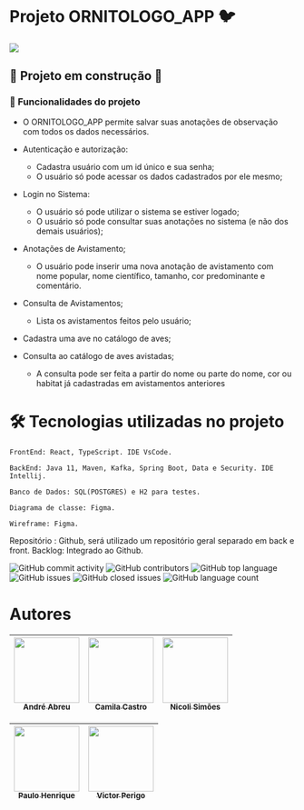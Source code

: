 #                                                             Projeto ORNITOLOGO_APP :bird:

![](https://images-ext-1.discordapp.net/external/9OK2F2MUsBZwA_Wg7wujv3kVmlvJEgkQ3YNdsZecTt4/%3Fraw%3Dtrue/https/github.com/cahcastroc/imgornitologo/blob/main/home.png?width=693&height=442)


 ## :construction: Projeto em construção :construction:


### :hammer: Funcionalidades do projeto

-  O ORNITOLOGO_APP permite salvar suas anotações de observação com todos os dados necessários.

- Autenticação e autorização: 
  - Cadastra usuário com um id único e sua senha;
  - O usuário só pode acessar os dados cadastrados por ele mesmo;

- Login no Sistema:
  - O usuário só pode utilizar o sistema se estiver logado;
  - O usuário só pode consultar suas anotações no sistema (e não dos
    demais usuários);
  
- Anotações de Avistamento;
  - O usuário pode inserir uma nova anotação de avistamento com nome popular, nome científico, tamanho, cor
    predominante e comentário.    

- Consulta de Avistamentos;
  - Lista os avistamentos feitos pelo usuário;
  
- Cadastra uma ave no catálogo de aves;
  
- Consulta ao catálogo de aves avistadas;
  - A consulta pode ser feita a partir do nome ou parte do nome, cor ou
    habitat já cadastradas em avistamentos anteriores
  


# 🛠️ Tecnologias utilizadas no projeto

    FrontEnd: React, TypeScript. IDE VsCode.
    
    BackEnd: Java 11, Maven, Kafka, Spring Boot, Data e Security. IDE Intellij.

    Banco de Dados: SQL(POSTGRES) e H2 para testes.   

    Diagrama de classe: Figma.

    Wireframe: Figma.


Repositório : Github, será utilizado um repositório geral separado em back e front.
Backlog: Integrado ao Github.




![GitHub commit activity](https://img.shields.io/github/commit-activity/w/cahcastroc/ornitologo_app?logoColor=green&style=plastic)
![GitHub contributors](https://img.shields.io/github/contributors/cahcastroc/ornitologo_app?style=plastic)
![GitHub top language](https://img.shields.io/github/languages/top/cahcastroc/ornitologo_app?style=plastic)
![GitHub issues](https://img.shields.io/github/issues/cahcastroc/ornitologo_app?color=orange&style=plastic)
![GitHub closed issues](https://img.shields.io/github/issues-closed/cahcastroc/ornitologo_app?color=green&style=plastic)
![GitHub language count](https://img.shields.io/github/languages/count/cahcastroc/ornitologo_app?color=pink&style=plastic)

# Autores

| [<img src="https://avatars.githubusercontent.com/u/85203145?v=4" width=115><br><sub>André Abreu</sub>](https://github.com/andrezo88) | [<img src="https://avatars.githubusercontent.com/u/92308584?v=4" width=115><br><sub>Camila Castro</sub>](https://github.com/cahcastroc) | [<img src="https://avatars.githubusercontent.com/u/103610058?v=4" width=115><br><sub>Nicoli Simões</sub>](https://github.com/nicolids) |  
|:------------------------------------------------------------------------------------------------------------------------------------:|:---------------------------------------------------------------------------------------------------------------------------------------:|:-----------------------------------------------------------------------------------------------------------------------------------------:|


 | [<img src="https://avatars.githubusercontent.com/u/68249297?v=4" width=115><br><sub>Paulo Henrique</sub>](https://github.com/PauloHenriqueCamargo) | [<img src="https://avatars.githubusercontent.com/u/66310858?v=4" width=115><br><sub>Victor Perigo</sub>](https://github.com/VictorPerigo) |  
|:--------------------------------------------------------------------------------------------------------------------------------------------------:|:-----------------------------------------------------------------------------------------------------------------------------------------:|
